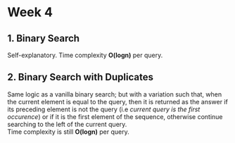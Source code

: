 # Week 4

## 1. Binary Search

Self-explanatory. Time complexity **O(logn)** per query.

## 2. Binary Search with Duplicates

Same logic as a vanilla binary search; but with a variation such that, when the current element is
equal to the query, then it is returned as the answer if its preceding element is not the query (i.e
_current query is the first occurence_) or if it is the first element of the sequence, otherwise
continue searching to the left of the current query.  
Time complexity is still **O(logn)** per query.
